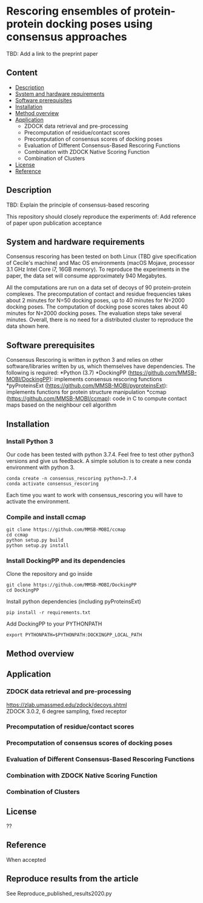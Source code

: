 # Rescoring ensembles of protein-protein docking poses using consensus approaches
TBD: Add a link to the preprint paper




## Content
- [Description](#description)
- [System and hardware requirements](#system-and-hardware-requirements)
- [Software prerequisites](#software-prerequisites)
- [Installation](#Installation)
- [Method overview](#Method-overview)
- [Application](#Application)
  - ZDOCK data retrieval and pre-processing
  - Precomputation of residue/contact scores
  - Precomputation of consensus scores of docking poses
  - Evaluation of Different Consensus-Based Rescoring Functions
  - Combination with ZDOCK Native Scoring Function
  - Combination of Clusters
- [License](#License)
- [Reference](#Reference)

## Description
TBD: Explain the principle of consensus-based rescoring

This repository should closely reproduce the experiments of:
Add reference of paper upon publication acceptance


## System and hardware requirements

Consensus rescoring has been tested on both Linux (TBD give specification of Cecile's machine) and Mac OS environments (macOS Mojave, processor 3.1 GHz Intel Core i7, 16GB memory). To reproduce the experiments in the paper, the data set will consume approximately 940 Megabytes.

All the computations are run on a data set of decoys of 90 protein-protein complexes. The precomputation of contact and residue frequencies takes about 2 minutes for N=50 docking poses, up to 40 minutes for N=2000 docking poses.
The computation of docking pose scores takes about 40 minutes for N=2000 docking poses.
The evaluation steps take several minutes.
Overall, there is no need for a distributed cluster to reproduce the data shown here.

## Software prerequisites
Consensus Rescoring is written in python 3 and relies on other software/libraries written by us, which themselves have dependencies.
The following is required:
  *Python (3.7)
  *DockingPP (https://github.com/MMSB-MOBI/DockingPP): implements consensus rescoring functions
  *pyProteinsExt (https://github.com/MMSB-MOBI/pyproteinsExt): implements functions for protein structure manipulation
  *ccmap (https://github.com/MMSB-MOBI/ccmap): code in C to compute contact maps based on the neighbour cell algorithm

## Installation 

### Install Python 3
Our code has been tested with python 3.7.4. Feel free to test other python3 versions and give us feedback. 
A simple solution is to create a new conda environment with python 3.
```
conda create -n consensus_rescoring python=3.7.4
conda activate consensus_rescoring
```
Each time you want to work with consensus_rescoring you will have to activate the environment. 

### Compile and install ccmap
```
git clone https://github.com/MMSB-MOBI/ccmap
cd ccmap
python setup.py build
python setup.py install
```

### Install DockingPP and its dependencies
Clone the repository and go inside
``` 
git clone https://github.com/MMSB-MOBI/DockingPP
cd DockingPP
```

Install python dependencies (including pyProteinsExt)
```
pip install -r requirements.txt
```

Add DockingPP to your PYTHONPATH

```
export PYTHONPATH=$PYTHONPATH:DOCKINGPP_LOCAL_PATH

```

## Method overview



## Application

  ### ZDOCK data retrieval and pre-processing
https://zlab.umassmed.edu/zdock/decoys.shtml  
ZDOCK 3.0.2, 6 degree sampling, fixed receptor
  
  
  ### Precomputation of residue/contact scores
  ### Precomputation of consensus scores of docking poses
  ### Evaluation of Different Consensus-Based Rescoring Functions
  ### Combination with ZDOCK Native Scoring Function
  ### Combination of Clusters
  
  
## License

??

## Reference
When accepted




## Reproduce results from the article 
See Reproduce_published_results2020.py 
